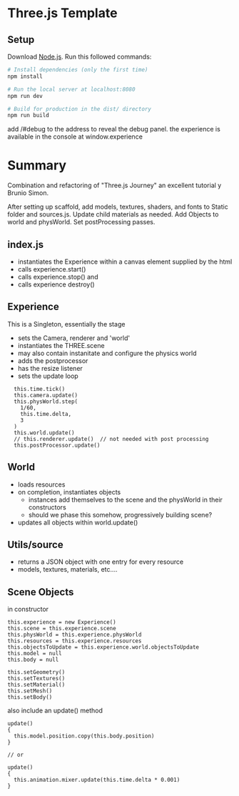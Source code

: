 # Three.js Template

## Setup

Download [Node.js](https://nodejs.org/en/download/).
Run this followed commands:

```bash
# Install dependencies (only the first time)
npm install

# Run the local server at localhost:8080
npm run dev

# Build for production in the dist/ directory
npm run build
```

add /#debug to the address to reveal the debug panel. the experience is available in the console at window.experience

# Summary

Combination and refactoring of "Three.js Journey" an excellent tutorial y Brunio Simon.

After setting up scaffold, add models, textures, shaders, and fonts to Static folder and sources.js. Update child materials as needed. Add Objects to world and physWorld. Set postProcessing passes.

## index.js

- instantiates the Experience within a canvas element supplied by the html
- calls experience.start()
- calls experience.stop() and
- calls experience destroy()

## Experience

This is a Singleton, essentially the stage

- sets the Camera, renderer and 'world'
- instantiates the THREE.scene
- may also contain instanitate and configure the physics world
- adds the postprocessor
- has the resize listener
- sets the update loop

```
  this.time.tick()
  this.camera.update()
  this.physWorld.step(
    1/60,
    this.time.delta,
    3
  )
  this.world.update()
  // this.renderer.update()  // not needed with post processing
  this.postProcessor.update()
```

## World

- loads resources
- on completion, instantiates objects
  - instances add themselves to the scene and the physWorld in their constructors
  - should we phase this somehow, progressively building scene?
- updates all objects within world.update()

## Utils/source

- returns a JSON object with one entry for every resource
- models, textures, materials, etc....

## Scene Objects

in constructor

```
this.experience = new Experience()
this.scene = this.experience.scene
this.physWorld = this.experience.physWorld
this.resources = this.experience.resources
this.objectsToUpdate = this.experience.world.objectsToUpdate
this.model = null
this.body = null

this.setGeometry()
this.setTextures()
this.setMaterial()
this.setMesh()
this.setBody()
```

also include an update() method

```
update()
{
  this.model.position.copy(this.body.position)
}

// or

update()
{
  this.animation.mixer.update(this.time.delta * 0.001)
}
```
